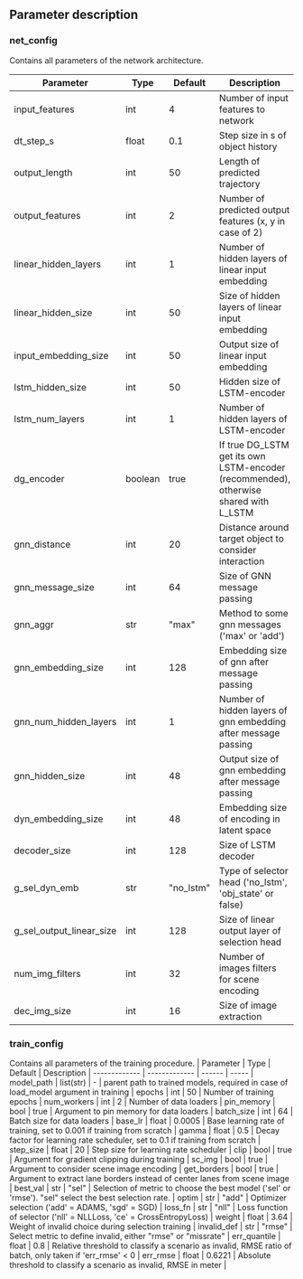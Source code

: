 ## Parameter description

### net_config
Contains all parameters of the network architecture.

| Parameter | Type | Default | Description
| ------------- | ------------- | ------ | ----- |
input_features | int | 4 | Number of input features to network |
dt_step_s | float | 0.1 | Step size in s of object history |
output_length | int | 50 | Length of predicted trajectory |
output_features | int | 2 | Number of predicted output features (x, y in case of 2)|
linear_hidden_layers | int | 1 | Number of hidden layers of linear input embedding |
linear_hidden_size | int | 50 | Size of hidden layers of linear input embedding |
input_embedding_size | int | 50 | Output size of linear input embedding |
lstm_hidden_size | int | 50 | Hidden size of LSTM-encoder |
lstm_num_layers | int | 1 | Number of hidden layers of LSTM-encoder|
dg_encoder | boolean | true | If true DG_LSTM get its own LSTM-encoder (recommended), otherwise shared with L_LSTM |
gnn_distance | int | 20 | Distance around target object to consider interaction |
gnn_message_size | int | 64 | Size of GNN message passing |
gnn_aggr | str | "max" | Method to some gnn messages ('max' or 'add') |
gnn_embedding_size | int | 128 | Embedding size of gnn after message passing |
gnn_num_hidden_layers | int | 1 | Number of hidden layers of gnn embedding after message passing |
gnn_hidden_size | int | 48 |  Output size of gnn embedding after message passing |
dyn_embedding_size | int | 48 | Embedding size of encoding in latent space |
decoder_size | int | 128 | Size of LSTM decoder |
g_sel_dyn_emb | str| "no_lstm" | Type of selector head ('no_lstm', 'obj_state' or false) |
g_sel_output_linear_size | int | 128 | Size of linear output layer of selection head |
num_img_filters | int | 32 | Number of images filters for scene encoding |
dec_img_size | int | 16 | Size of image extraction |

### train_config
Contains all parameters of the training procedure.
| Parameter | Type | Default | Description
| ------------- | ------------- | ------ | ----- |
model_path | list(str) | - | parent path to trained models, required in case of load_model argument in training |
epochs | int | 50 | Number of training epochs |
num_workers | int | 2 | Number of data loaders |
pin_memory | bool | true | Argument to pin memory for data loaders |
batch_size | int | 64 | Batch size for data loaders |
base_lr | float | 0.0005 | Base learning rate of training, set to 0.001 if training from scratch |
gamma | float | 0.5 | Decay factor for learning rate scheduler, set to 0.1 if training from scratch |
step_size | float | 20 | Step size for learning rate scheduler |
clip | bool | true | Argument for gradient clipping during training |
sc_img | bool | true | Argument to consider scene image encoding |
get_borders | bool | true | Argument to extract lane borders instead of center lanes from scene image |
best_val | str | "sel" | Selection of metric to choose the best model ('sel' or 'rmse'). "sel" select the best selection rate. |
optim | str | "add" | Optimizer selection ('add' = ADAMS, 'sgd' = SGD) |
loss_fn | str | "nll" | Loss function of selector ('nll' = NLLLoss, 'ce' = CrossEntropyLoss) |
weight | float | 3.64 | Weight of invalid choice during selection training |
invalid_def | str | "rmse" | Select metric to define invalid, either "rmse" or "missrate" |
err_quantile | float | 0.8 | Relative threshold to classify a scenario as invalid, RMSE ratio of batch, only taken if 'err_rmse' < 0 |
err_rmse | float | 0.6221 | Absolute threshold to classify a scenario as invalid, RMSE in meter |